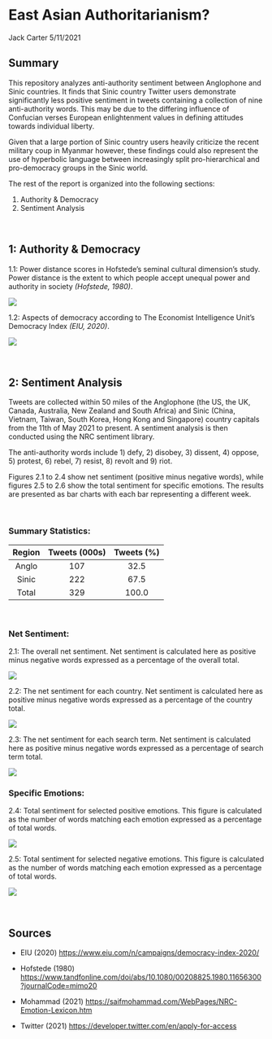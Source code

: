 East Asian Authoritarianism?
================
Jack Carter
5/11/2021

## **Summary**

This repository analyzes anti-authority sentiment between Anglophone and
Sinic countries. It finds that Sinic country Twitter users demonstrate
significantly less positive sentiment in tweets containing a collection
of nine anti-authority words. This may be due to the differing influence
of Confucian verses European enlightenment values in defining attitudes
towards individual liberty.

Given that a large portion of Sinic country users heavily criticize the
recent military coup in Myanmar however, these findings could also
represent the use of hyperbolic language between increasingly split
pro-hierarchical and pro-democracy groups in the Sinic world.

The rest of the report is organized into the following sections:

1)  Authority & Democracy
2)  Sentiment Analysis

 

## **1: Authority & Democracy**

1.1: Power distance scores in Hofstede’s seminal cultural dimension’s
study. Power distance is the extent to which people accept unequal power
and authority in society *(Hofstede, 1980)*.

![](East-Asian-Authoritarianism_files/figure-gfm/unnamed-chunk-1-1.png)<!-- -->

1.2: Aspects of democracy according to The Economist Intelligence Unit’s
Democracy Index *(EIU, 2020)*.

![](East-Asian-Authoritarianism_files/figure-gfm/unnamed-chunk-2-1.png)<!-- -->

 

## **2: Sentiment Analysis**

Tweets are collected within 50 miles of the Anglophone (the US, the UK,
Canada, Australia, New Zealand and South Africa) and Sinic (China,
Vietnam, Taiwan, South Korea, Hong Kong and Singapore) country capitals
from the 11th of May 2021 to present. A sentiment analysis is then
conducted using the NRC sentiment library.

The anti-authority words include 1) defy, 2) disobey, 3) dissent, 4)
oppose, 5) protest, 6) rebel, 7) resist, 8) revolt and 9) riot.

Figures 2.1 to 2.4 show net sentiment (positive minus negative words),
while figures 2.5 to 2.6 show the total sentiment for specific emotions.
The results are presented as bar charts with each bar representing a
different week.

<br>

### Summary Statistics:

| Region | Tweets (000s) | Tweets (%) |
| :----: | :-----------: | :--------: |
| Anglo  |      107      |    32.5    |
| Sinic  |      222      |    67.5    |
| Total  |      329      |   100.0    |

 

### Net Sentiment:

2.1: The overall net sentiment. Net sentiment is calculated here as
positive minus negative words expressed as a percentage of the overall
total.

![](East-Asian-Authoritarianism_files/figure-gfm/unnamed-chunk-4-1.png)<!-- -->

2.2: The net sentiment for each country. Net sentiment is calculated
here as positive minus negative words expressed as a percentage of the
country total.

![](East-Asian-Authoritarianism_files/figure-gfm/unnamed-chunk-5-1.png)<!-- -->

2.3: The net sentiment for each search term. Net sentiment is calculated
here as positive minus negative words expressed as a percentage of
search term total.

![](East-Asian-Authoritarianism_files/figure-gfm/unnamed-chunk-6-1.png)<!-- -->

### Specific Emotions:

2.4: Total sentiment for selected positive emotions. This figure is
calculated as the number of words matching each emotion expressed as a
percentage of total words.

![](East-Asian-Authoritarianism_files/figure-gfm/unnamed-chunk-7-1.png)<!-- -->

2.5: Total sentiment for selected negative emotions. This figure is
calculated as the number of words matching each emotion expressed as a
percentage of total words.

![](East-Asian-Authoritarianism_files/figure-gfm/unnamed-chunk-8-1.png)<!-- -->

 

## **Sources**

  - EIU (2020) <https://www.eiu.com/n/campaigns/democracy-index-2020/>

  - Hofstede (1980)
    <https://www.tandfonline.com/doi/abs/10.1080/00208825.1980.11656300?journalCode=mimo20>

  - Mohammad (2021)
    <https://saifmohammad.com/WebPages/NRC-Emotion-Lexicon.htm>

  - Twitter (2021) <https://developer.twitter.com/en/apply-for-access>
